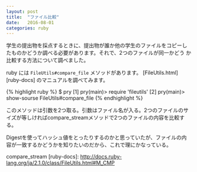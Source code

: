 ```yaml
---
layout: post
title:  "ファイル比較"
date:   2016-08-01
categories: ruby 
---
```


学生の提出物を採点するときに、提出物が誰か他の学生のファイルをコピーし
たものかどうか調べる必要があります。それで、2つのファイルが同一かどう
か比較する方法について調べました。

ruby には `FileUtils#compare_file` メソッドがあります。
 [FileUtils.html][ruby-docs] のマニュアルを調べてみます。

{% highlight ruby %}
$ pry
[1] pry(main)> require 'fileutils'
[2] pry(main)> show-sourse FileUtils#compare_file
{% endhighlight %}

このメソッドは引数を2つ取る。引数はファイル名が入る。2つのファイルのサイズが等しければcompare_streamメソッドで2つのファイルの内容を比較する。

Digestを使ってハッシュ値をとったりするのかと思っていたが、ファイルの内
容が一致するかどうかを知りたいのだから、これで理にかなっている。

compare_stream 
[ruby-docs]: http://docs.ruby-lang.org/ja/2.1.0/class/FileUtils.html#M_CMP 
